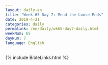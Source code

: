 ```yaml
---
layout: daily-en
title: "Week 65 Day 7: Mend the Loose Ends"
date: 2019-4-21 
categories: daily
permalink: /en/daily/wk65-day7-daily.html
weekNum: 65
dayNum: 7
language: English
---
```


{% include BibleLinks.html %} 
